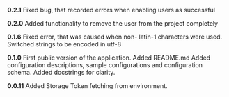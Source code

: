 **0.2.1**
Fixed bug, that recorded errors when enabling users as successful

**0.2.0**
Added functionality to remove the user from the project completely

**0.1.6**
Fixed error, that was caused when non- latin-1 characters were used.
Switched strings to be encoded in utf-8

**0.1.0**
First public version of the application.
Added README.md
Added configuration descriptions, sample configurations and configuration schema.
Added docstrings for clarity.

**0.0.11**
Added Storage Token fetching from environment.